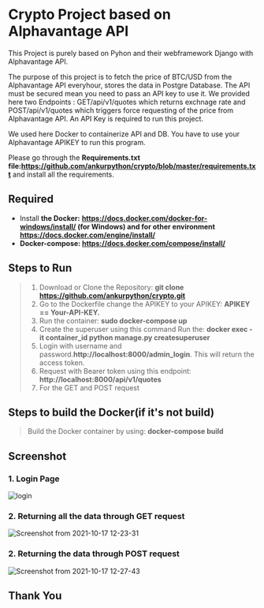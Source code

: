 # Crypto Project based on Alphavantage API

This Project is purely based on Pyhon and their webframework Django with Alphavantage API.

The purpose of this project is to fetch the price of BTC/USD from the Alphavantage API everyhour, stores the data in Postgre Database.
The API must be secured mean you need to pass an API key to use it. We provided here two Endpoints : GET/api/v1/quotes which returns exchnage rate and POST/api/v1/quotes which triggers force requesting of the price from Alphavantage API. An API Key is required to run this project.

We used here Docker to containerize API and DB. You have to use your Alphavantage APIKEY to run this program.

Please go through the **Requirements.txt file:https://github.com/ankurpython/crypto/blob/master/requirements.txt** and install all the requirements.

## Required

* Install **the Docker:** **https://docs.docker.com/docker-for-windows/install/ (for Windows) and for other environment https://docs.docker.com/engine/install/**
* **Docker-compose: https://docs.docker.com/compose/install/**

## Steps to Run 
> 1. Download or Clone the Repository:    **git clone https://github.com/ankurpython/crypto.git**
> 2. Go to the Dockerfile change the APIKEY to your APIKEY:    **APIKEY == Your-API-KEY.**
> 3. Run the container: **sudo docker-compose up**
> 4. Create the superuser using this command Run the: **docker exec -it container_id python manage.py createsuperuser**
> 5. Login with username and password.**http://localhost:8000/admin_login**. This will return the access token.
> 6. Request with Bearer token using this endpoint: **http://localhost:8000/api/v1/quotes**
> 7. For the GET and POST request 

## Steps to build the Docker(if it's not build)
>  Build the Docker container by using:   **docker-compose build**

## Screenshot

### 1. **Login Page**

![login](https://user-images.githubusercontent.com/48859058/137621082-f8131c79-652f-4748-8e3b-675e3ec6b46c.png)



### 2. **Returning all the data through GET request**

![Screenshot from 2021-10-17 12-23-31](https://user-images.githubusercontent.com/48859058/137621357-63d1bc26-e300-4e31-9cda-8c17dd44227b.png)


### 2. **Returning the data through POST request**

![Screenshot from 2021-10-17 12-27-43](https://user-images.githubusercontent.com/48859058/137621390-3f3abd89-f11b-4033-934e-a027e28b1fd2.png)


## Thank You


